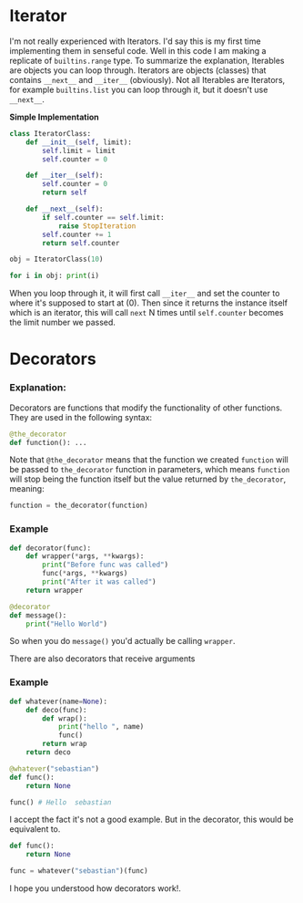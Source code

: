 # Iterator
I'm not really experienced with Iterators. I'd say this is my first time implementing them in senseful code. Well in this code I am making a replicate of `builtins.range` type. To summarize the explanation, Iterables are objects you can loop through. Iterators are objects (classes) that contains `__next__` and `__iter__` (obviously). Not all Iterables are Iterators, for example `builtins.list` you can loop through it, but it doesn't use `__next__`.

**Simple Implementation**

```py
class IteratorClass:
    def __init__(self, limit):
        self.limit = limit 
        self.counter = 0

    def __iter__(self):
        self.counter = 0
        return self

    def __next__(self):
        if self.counter == self.limit:
            raise StopIteration
        self.counter += 1
        return self.counter

obj = IteratorClass(10)

for i in obj: print(i)
```
When you loop through it, it will first call `__iter__` and set the counter to where it's supposed to start at (0). Then since it returns the instance itself which is an iterator, this will call `next` N times until `self.counter` becomes the limit number we passed. 


# Decorators

### Explanation:
Decorators are functions that modify the functionality of other functions. They are used in the following syntax:
```py
@the_decorator
def function(): ...
```
Note that `@the_decorator` means that the function we created `function` will be passed to `the_decorator` function in parameters, which means `function` will stop being the function itself but the value returned by `the_decorator`, meaning:
```py
function = the_decorator(function)
```

### Example
```py
def decorator(func):
    def wrapper(*args, **kwargs):
        print("Before func was called")
        func(*args, **kwargs)
        print("After it was called")
    return wrapper

@decorator
def message():
    print("Hello World")
```
So when you do `message()` you'd actually be calling `wrapper`.

There are also decorators that receive arguments
### Example
```py
def whatever(name=None):
    def deco(func):
        def wrap():
            print("hello ", name)
            func()
        return wrap 
    return deco 

@whatever("sebastian")
def func():
    return None 

func() # Hello  sebastian
```
I accept the fact it's not a good example. But in the decorator, this would be equivalent to.
```py
def func():
    return None

func = whatever("sebastian")(func) 
```
I hope you understood how decorators work!.
























